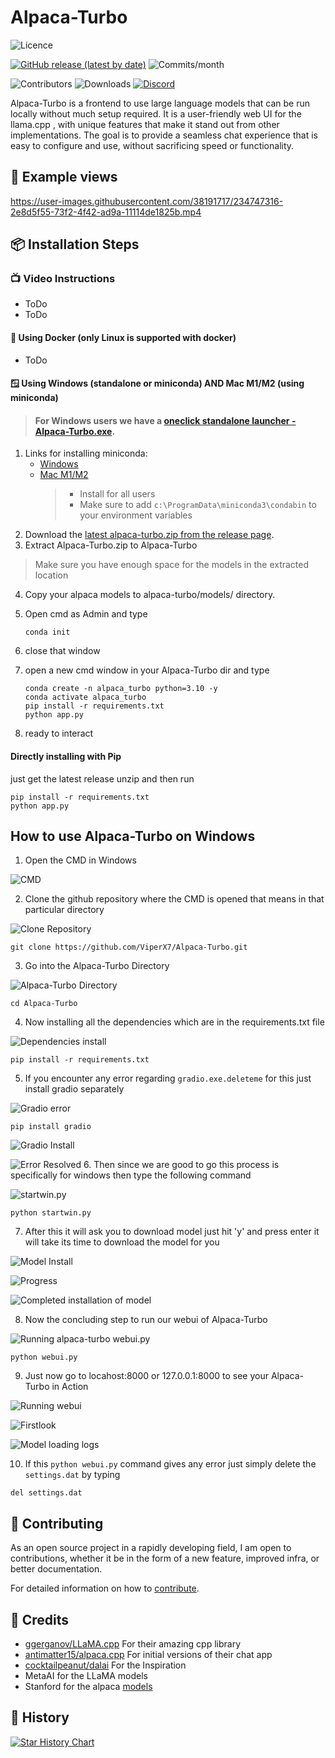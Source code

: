 # Alpaca-Turbo

![Licence](https://img.shields.io/github/license/ViperX7/Alpaca-Turbo) 

[![GitHub release (latest by date)](https://img.shields.io/github/v/release/ViperX7/Alpaca-Turbo)](https://github.com/ViperX7/Alpaca-Turbo/releases) ![Commits/month](https://img.shields.io/github/commit-activity/m/ViperX7/Alpaca-Turbo)

![Contributors](https://img.shields.io/github/contributors/ViperX7/Alpaca-Turbo) ![Downloads](https://img.shields.io/github/downloads/ViperX7/Alpaca-Turbo/total)
[![Discord](https://img.shields.io/discord/1088190461816086660?label=Discord&logo=discord&logoColor=white&color=ff69b4)](https://discord.gg/pm4JzCBHNn)



Alpaca-Turbo is a frontend to use large language models that can be run locally without much setup required. It is a user-friendly web UI for the llama.cpp , with unique features that make it stand out from other implementations. The goal is to provide a seamless chat experience that is easy to configure and use, without sacrificing speed or functionality.

## 📝 Example views


https://user-images.githubusercontent.com/38191717/234747316-2e8d5f55-73f2-4f42-ad9a-11114de1825b.mp4



## 📦 Installation Steps

### 📺 Video Instructions
- ToDo
- ToDo

#### 🐳 Using Docker (only Linux is supported with docker)
- ToDo


#### 🪟 Using Windows (standalone or miniconda) AND Mac M1/M2 (using miniconda)

> #### For Windows users we have a [oneclick standalone launcher - Alpaca-Turbo.exe](https://github.com/ViperX7/Alpaca-Turbo/releases/latest).

1. Links for installing miniconda:
    - [Windows](https://repo.anaconda.com/miniconda/Miniconda3-latest-Windows-x86_64.exe) 
    - [Mac M1/M2](https://repo.anaconda.com/miniconda/Miniconda3-latest-MacOSX-arm64.pkg)
      > - Install for all users
      > - Make sure to add `c:\ProgramData\miniconda3\condabin` to your environment variables
2. Download the [latest alpaca-turbo.zip from the release page](https://github.com/ViperX7/Alpaca-Turbo/releases/latest).
3. Extract Alpaca-Turbo.zip to Alpaca-Turbo
> Make sure you have enough space for the models in the extracted location
4. Copy your alpaca models to alpaca-turbo/models/ directory.
5. Open cmd as Admin and type
   ```
   conda init
   ```
6. close that window
7. open a new cmd window in your Alpaca-Turbo dir and type
   ```
   conda create -n alpaca_turbo python=3.10 -y
   conda activate alpaca_turbo
   pip install -r requirements.txt
   python app.py
   ```

9. ready to interact

#### Directly installing with Pip
just get the latest release unzip and then run 

```
pip install -r requirements.txt
python app.py
```
## How to use Alpaca-Turbo on Windows

1. Open the CMD in Windows 

![CMD](https://dl.dropbox.com/s/rc6p3xl8sb46dgn/1.png?dl=0)

2. Clone the github repository where the CMD is opened that means in that particular directory

![Clone Repository](https://dl.dropbox.com/s/qmd7ie96y8o80k3/2.png?dl=0)

```
git clone https://github.com/ViperX7/Alpaca-Turbo.git
```
3. Go into the Alpaca-Turbo Directory

![Alpaca-Turbo Directory](https://dl.dropbox.com/s/64pum8vkv4gvbna/3.png?dl=0)

```
cd Alpaca-Turbo
```
4. Now installing all the dependencies which are in the requirements.txt file

![Dependencies install](https://dl.dropbox.com/s/r8tih2g3qnj54y8/4.png?dl=0)

```
pip install -r requirements.txt
```
5. If you encounter any error regarding `gradio.exe.deleteme` for this just install gradio separately

![Gradio error](https://dl.dropbox.com/s/igzsaksd81no81e/4%202nd.png?dl=0)

```
pip install gradio
```
![Gradio Install](https://dl.dropbox.com/s/vazcnlc3b37w1pe/5%202nd.png?dl=0)

![Error Resolved](https://dl.dropbox.com/s/qbasux4nobvi6lm/5%203rd.png?dl=0)
6. Then since we are good to go this process is specifically for windows then type the following command

![startwin.py](https://dl.dropbox.com/s/69h917ldziomsjp/6.png?dl=0)

```
python startwin.py
```
7. After this it will ask you to download model just hit 'y' and press enter it will take its time to download the model for you

![Model Install](https://dl.dropbox.com/s/uor22ox6h91lhut/8.png?dl=0)

![Progress](https://dl.dropbox.com/s/ftxdbe7uj75zcsc/10.png?dl=0)

![Completed installation of model](https://dl.dropbox.com/s/gel46m4gtuaizhy/11.png?dl=0)

8. Now the concluding step to run our webui of Alpaca-Turbo

![Running alpaca-turbo webui.py](https://dl.dropbox.com/s/vvmeki04jkesdng/12.png?dl=0)

```
python webui.py
```
9. Just now go to locahost:8000 or 127.0.0.1:8000 to see your Alpaca-Turbo in Action

![Running webui](https://dl.dropbox.com/s/3cd8jxs9wos47yp/13.png?dl=0)

![Firstlook](https://dl.dropbox.com/s/3lpolb29wq1moh3/14.png?dl=0)

![Model loading logs](https://dl.dropbox.com/s/7pyqksvryatx9xs/15.png?dl=0)

10. If this `python webui.py` command gives any error just simply delete the `settings.dat` by typing

```
del settings.dat
```

## 💁 Contributing

As an open source project in a rapidly developing field, I am open to contributions, whether it be in the form of a new feature, improved infra, or better documentation.

For detailed information on how to [contribute](.github/CONTRIBUTING.md).

## 🙌 Credits

- [ggerganov/LLaMA.cpp](https://github.com/ggerganov/LLaMA.cpp) For their amazing cpp library
- [antimatter15/alpaca.cpp](https://github.com/antimatter15/alpaca.cpp) For initial versions of their chat app
- [cocktailpeanut/dalai](https://github.com/cocktailpeanut/dalai) For the Inspiration
- MetaAI for the LLaMA models
- Stanford for the alpaca [models](https://github.com/tatsu-lab/stanford_alpaca)

## 🌟 History
[![Star History Chart](https://api.star-history.com/svg?repos=ViperX7/Alpaca-Turbo&type=Date)](https://star-history.com/#ViperX7/Alpaca-Turbo&Date)
